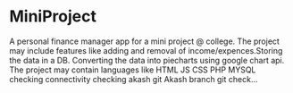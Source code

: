 # MiniProject

A personal finance manager app for a mini project @ college. The project may include features like adding and removal of income/expences.Storing the data in a DB. Converting the data into piecharts using google chart api. The project may contain languages like HTML JS CSS PHP MYSQL checking connectivity checking akash git
Akash branch git check...

